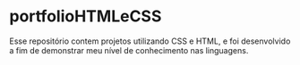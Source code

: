 # portfolioHTMLeCSS
 Esse repositório contem projetos utilizando CSS e HTML, e foi desenvolvido a fim de demonstrar meu nível de conhecimento nas linguagens.
